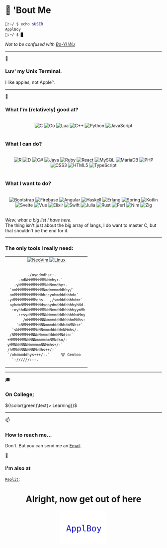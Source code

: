 # 👋 'Bout Me

```bash
🍎:~/ $ echo $USER
ApplBoy
🍎:~/ $ █
```
_Not to be confused with [Bo-Yi Wu](https://github.com/AppleBoy)_<br>

---

👀

### Luv' my Unix Terminal.

I like apples, not Apple™.

---

🌱

### What I'm (relatively) good at?

<br/>
<div align="center">
   <img align="top" height="25" align="top" height="25" src="https://img.shields.io/badge/C-00599C?style=for-the-badge&logo=c&logoColor=white" alt="C"/>
   <img align="top" height="25" src="https://img.shields.io/badge/Go-00ADD8?style=for-the-badge&logo=go&logoColor=white" alt="Go"/>
   <img align="top" height="25" src="https://img.shields.io/badge/lua-%232C2D72.svg?style=for-the-badge&logo=lua&logoColor=white" alt="Lua"/>
   <img align="top" height="25" src="https://img.shields.io/badge/C%2B%2B-00599C?style=for-the-badge&logo=c%2B%2B&logoColor=white" alt="C++"/>
   <img align="top" height="25" src="https://img.shields.io/badge/Python-FFD43B?style=for-the-badge&logo=python&logoColor=blue" alt="Python"/>
   <img align="top" height="25" src="https://img.shields.io/badge/JavaScript-323330?style=for-the-badge&logo=javascript&logoColor=F7DF1E" alt="JavaScript"/>
</div>
<br/>

### What I can do?

<br/>
<div align="center">
   <img align="top" height="25" src="https://img.shields.io/badge/r-%23276DC3.svg?style=for-the-badge&logo=r&logoColor=white" alt="R"/>
   <img align="top" height="25" src="https://img.shields.io/badge/D-CC342D?style=for-the-badge&logo=d&logoColor=white" alt="D"/>
   <img align="top" height="25" src="https://img.shields.io/badge/C%23-239120?style=for-the-badge&logo=c-sharp&logoColor=white" alt="C#"/>
   <img align="top" height="25" src="https://img.shields.io/badge/Java-ED8B00?style=for-the-badge&logo=openjdk&logoColor=white" alt="Java"/>
   <img align="top" height="25" src="https://img.shields.io/badge/Ruby-CC342D?style=for-the-badge&logo=ruby&logoColor=white" alt="Ruby"/>
   <img align="top" height="25" src="https://img.shields.io/badge/React-20232A?style=for-the-badge&logo=react&logoColor=61DAFB" alt="React"/>
   <img align="top" height="25" src="https://img.shields.io/badge/MySQL-005C84?style=for-the-badge&logo=mysql&logoColor=white" alt="MySQL"/>
   <img align="top" height="25" src="https://img.shields.io/badge/MariaDB-003545?style=for-the-badge&logo=mariadb&logoColor=white" alt="MariaDB"/>
   <img align="top" height="25" src="https://img.shields.io/badge/PHP-777BB4?style=for-the-badge&logo=php&logoColor=white" alt="PHP"/>
   <img align="top" height="25" src="https://img.shields.io/badge/css3-%231572B6.svg?style=for-the-badge&logo=css3&logoColor=white" alt="CSS3"/>
   <img align="top" height="25" src="https://img.shields.io/badge/HTML5-E34F26?style=for-the-badge&logo=html5&logoColor=white" alt="HTML5"/>
   <img align="top" height="25" src="https://img.shields.io/badge/TypeScript-007ACC?style=for-the-badge&logo=typescript&logoColor=white" alt="TypeScript"/>
</div>
<br/>

### What I want to do?

<br/>
<div width="50%" align="center">
   <img align="top" height="25" src="https://img.shields.io/badge/Bootstrap-563D7C?style=for-the-badge&logo=bootstrap&logoColor=white" alt="Bootstrap"/>
   <img align="top" height="25" src="https://img.shields.io/badge/Firebase-039BE5?style=for-the-badge&logo=Firebase&logoColor=white" alt="Firebase"/>
   <img align="top" height="25" src="https://img.shields.io/badge/Angular-DD0031?style=for-the-badge&logo=angular&logoColor=white" alt="Angular"/>
   <img align="top" height="25" src="https://img.shields.io/badge/Haskell-5D4F85?style=for-the-badge&logo=haskell&logoColor=white" alt="Haskell"/>
   <img align="top" height="25" src="https://img.shields.io/badge/Erlang-A90533?style=for-the-badge&logo=erlang&logoColor=white" alt="Erlang"/>
   <img align="top" height="25" src="https://img.shields.io/badge/Spring-6DB33F?style=for-the-badge&logo=spring&logoColor=white" alt="Spring"/>
   <img align="top" height="25" src="https://img.shields.io/badge/Kotlin-0095D5?&style=for-the-badge&logo=kotlin&logoColor=white" alt="Kotlin"/>
   <img align="top" height="25" src="https://img.shields.io/badge/Svelte-4A4A55?style=for-the-badge&logo=svelte&logoColor=FF3E00" alt="Svelte"/>
   <img align="top" height="25" src="https://img.shields.io/badge/Vue.js-35495E?style=for-the-badge&logo=vuedotjs&logoColor=4FC08D" alt="Vue"/>
   <img align="top" height="25" src="https://img.shields.io/badge/elixir-%234B275F.svg?style=for-the-badge&logo=elixir&logoColor=white" alt="Elixir"/>
   <img align="top" height="25" src="https://img.shields.io/badge/Swift-FA7343?style=for-the-badge&logo=swift&logoColor=white" alt="Swift"/>
   <img align="top" height="25" src="https://img.shields.io/badge/Julia-9558B2?style=for-the-badge&logo=julia&logoColor=white" alt="Julia"/>
   <img align="top" height="25" src="https://img.shields.io/badge/Rust-black?style=for-the-badge&logo=rust&logoColor=#E57324" alt="Rust"/>
   <img align="top" height="25" src="https://img.shields.io/badge/perl-%2339457E.svg?style=for-the-badge&logo=perl&logoColor=white" alt="Perl"/>
   <img align="top" height="25" src="https://img.shields.io/badge/nim-%23FFE953.svg?style=for-the-badge&logo=nim&logoColor=white" alt="Nim"/>
   <img align="top" height="25" src="https://img.shields.io/badge/Zig-%23F7A41D.svg?style=for-the-badge&logo=zig&logoColor=white" alt="Zig"/>
</div>
<br/>

_Wew, what a big list I have here._<br>
The thing isn't just about the big array of langs, I do want to master C, but that shouldn't be the end for it.

---

### The only tools I really need:

<div align="left">
 <table>
  <tr>
    <td>
    <div <div align="left">

    
<div align="center">
 <a href="https://neovim.io/">
  <img align="top" height="25"  src="https://img.shields.io/badge/NeoVim-%2357A143.svg?&style=for-the-badge&logo=neovim&logoColor=white" alt="NeoVim"/>
 </a>
 <a href="https://www.kernel.org/">
  <img align="top" height="25"  src="https://img.shields.io/badge/Linux-FCC624?style=for-the-badge&logo=linux&logoColor=black" alt="Linux"/>
 </a><br><br>
</div>

```
         -/oyddmdhs+:.
     -odNMMMMMMMMNNmhy+-`
   -yNMMMMMMMMMMMNNNmmdhy+-
 `omMMMMMMMMMMMMNmdmmmmddhhy/`
 omMMMMMMMMMMMNhhccyohmdddhhhdo`
.ydMMMMMMMMMMdhs.  ,/smdddhhhhdm+`
 oyhdmNMMMMMMMNdyooydmddddhhhhyhNd.
  :oyhhdNNMMMMMMMNNNmmdddhhhhhyymMh
    .:+sydNMMMMMNNNmmmdddhhhhhhmMmy
       /mMMMMMMNNNmmmdddhhhhhmMNhs:
    `oNMMMMMMMNNNmmmddddhhdmMNhs+`
  `sNMMMMMMMMNNNmmmdddddmNMmhs/.
 /NMMMMMMMMNNNNmmmdddmNMNdso:`
+MMMMMMMNNNNNmmmmdmNMNdso/-
yMMNNNNNNNmmmmmNNMmhs+/-`
/hMMNNNNNNNNMNdhs++/-`
`/ohdmmddhys+++/:.`     🐮 Gentoo
  `-//////:--.
```
</div>
</td>
  </tr>
</table>
</div>

---

🎓 

### On College;

${\color{green}\text{> Learning}}$

---

📫 

### How to reach me...

Don't. But you can send me an [Email](mailto:saulojosesilva030@gmail.com).

📇 

### I'm also at

[`Replit`](https://replit.com/@AppleBoy1);

<h1 align="center">Alright, now get out of here</h1>

<div align="center">
 <img src="./footer.svg" width="30%"/>
</div>
